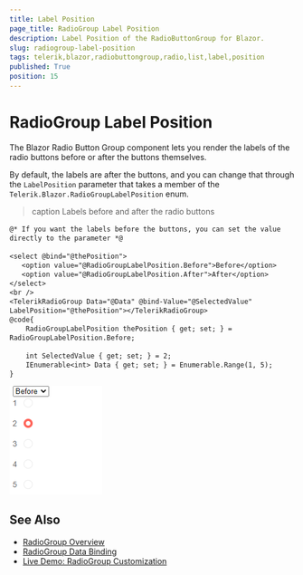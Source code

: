 ```yaml
---
title: Label Position
page_title: RadioGroup Label Position
description: Label Position of the RadioButtonGroup for Blazor.
slug: radiogroup-label-position
tags: telerik,blazor,radiobuttongroup,radio,list,label,position
published: True
position: 15
---
```


# RadioGroup Label Position

The Blazor Radio Button Group component lets you render the labels of the radio buttons before or after the buttons themselves.

By default, the labels are after the buttons, and you can change that through the `LabelPosition` parameter that takes a member of the `Telerik.Blazor.RadioGroupLabelPosition` enum.

>caption Labels before and after the radio buttons

````RAZOR
@* If you want the labels before the buttons, you can set the value directly to the parameter *@

<select @bind="@thePosition">
   <option value="@RadioGroupLabelPosition.Before">Before</option>
   <option value="@RadioGroupLabelPosition.After">After</option>
</select>
<br />
<TelerikRadioGroup Data="@Data" @bind-Value="@SelectedValue" LabelPosition="@thePosition"></TelerikRadioGroup>
@code{
    RadioGroupLabelPosition thePosition { get; set; } = RadioGroupLabelPosition.Before;

    int SelectedValue { get; set; } = 2;
    IEnumerable<int> Data { get; set; } = Enumerable.Range(1, 5);
}
````

![Label Position in the ButtonGroup component](images/radio-group-label-position.gif)


## See Also

* [RadioGroup Overview](slug://radiogroup-overview)
* [RadioGroup Data Binding](slug://radiogroup-databind)
* [Live Demo: RadioGroup Customization](https://demos.telerik.com/blazor-ui/radiogroup/customization)
